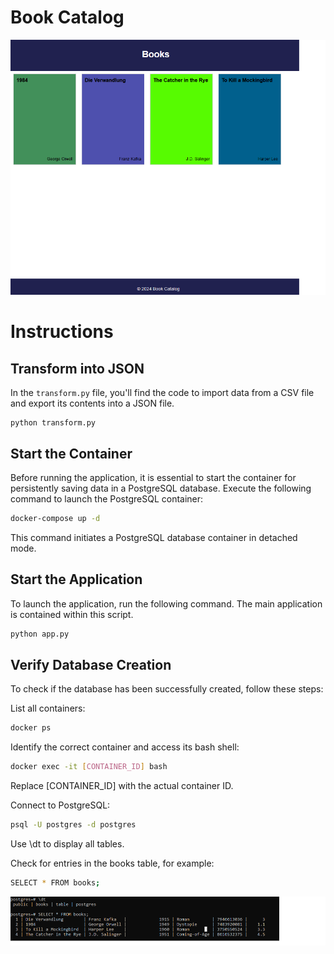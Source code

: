 # Book Catalog
<img src="https://github.com/denisepostl/BookGUI/blob/main/static/screen.png">

# Instructions

## Transform into JSON

In the `transform.py` file, you'll find the code to import data from a CSV file and export its contents into a JSON file.

````
python transform.py
````

## Start the Container
Before running the application, it is essential to start the container for persistently saving data in a PostgreSQL database. Execute the following command to launch the PostgreSQL container:

```bash
docker-compose up -d
```
This command initiates a PostgreSQL database container in detached mode.

## Start the Application
To launch the application, run the following command. The main application is contained within this script.

````bash
python app.py
````

## Verify Database Creation

To check if the database has been successfully created, follow these steps:

List all containers:

```bash
docker ps
```

Identify the correct container and access its bash shell:

```bash
docker exec -it [CONTAINER_ID] bash
```
Replace [CONTAINER_ID] with the actual container ID.

Connect to PostgreSQL:
```bash
psql -U postgres -d postgres
```

Use <bold>\dt</bold> to display all tables.

Check for entries in the books table, for example:

```bash
SELECT * FROM books;
```
<img src="https://github.com/denisepostl/BookGUI/blob/main/static/check.png">





